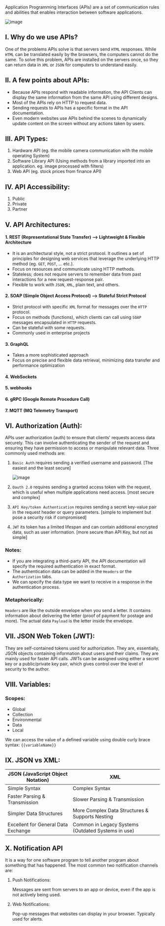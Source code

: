 Application Programming Interfaces (APIs) are a set of communication rules and abilities that enables interaction between software applications.

![image](https://github.com/Sir-Elite/My-Summaries/assets/66035383/81c54be7-3b45-46f4-b4fd-ef78ba0d8c21)

## I. Why do we use APIs?
One of the problems APIs solve is that servers send `HTML` responses. While `HTML` can be translated easily by the browsers, the computers cannot do the same. To solve this problem, APIs are installed on the servers once, so they can return data in `XML` or `JSON` for computers to understand easily.

## II. A few points about APIs:
* Because APIs respond with readable information, the API Clients can display the same information from the same API using different designs.
* Most of the APIs rely on HTTP to request data.
* Sending requests to APIs has a specific format in the API documentation.
* Even modern websites use APIs behind the scenes to dynamically update content on the screen without any actions taken by users.

## III. API Types:
1. Hardware API (eg. the mobile camera communication with the mobile operating System)
2. Software Library API (Using methods from a library imported into an application. eg. image processed with filters)
3. Web API (eg. stock prices from finance API)

## IV. API Accessibility:
1. Public
2. Private
3. Partner

## V. API Architectures:
#### 1. REST (Representational State Transfer) --> Lightweight & Flexible Architecture
  * It is an architectural style, not a strict protocol. It outlines a set of principles for designing web services that leverage the underlying HTTP method (eg. `GET`, `POST`, ... etc.).
  * Focus on resources and communicate using HTTP methods.
  * Stateless; does not require servers to remember data from past interactions for a new request-response pair.
  * Flexible to work with `JSON`, `XML`, plain text, and others.

#### 2. SOAP (Simple Object Access Protocol) --> Stateful Strict Protocol
  * Strict protocol with specific `XML` format for messages over the `HTTP` protocol.
  * Focus on methods (functions), which clients can call using `SOAP` messages encapsulated in `HTTP` requests.
  * Can be stateful with some requests.
  * Commonly used in enterprise projects

#### 3. GraphQL
  * Takes a more sophisticated approach
  * Focus on precise and flexible data retrieval, minimizing data transfer and performance optimization

#### 4. WebSockets
#### 5. webhooks
#### 6. gRPC (Google Remote Procedure Call)
#### 7. MQTT (MQ Telemetry Transport)

## VI. Authorization (Auth):
APIs user authorization (auth) to ensure that clients' requests access data securely. This can involve authenticating the sender of the request and ensuring they have permission to access or manipulate relevant data. Three commonly used methods are:
1. `Basic Auth` requires sending a verified username and password. [The easiest and the least secure]

   ![image](https://github.com/Sir-Elite/My-Summaries/assets/66035383/a4e96d72-1c60-49ff-b381-6afee8ea3914)
   
3. `Oauth 2.0` requires sending a granted access token with the request, which is useful when multiple applications need access. [most secure and complex]
4. `API Key/token Authentication` requires sending a secret key-value pair in the request header or query parameters. [simple to implement but pose a security risk if compromised]
5. `JWT` its token has a limited lifespan and can contain additional encrypted data, such as user information. [more secure than API Key, but not as simple]

### Notes:
* If you are integrating a third-party API, the API documentation will specify the required authentication in exact format.
* The authentication data can be added in the `Headers` or the `Authorization` tabs.
* We can specify the data type we want to receive in a response in the authentication process.

### Metaphorically:
`Headers` are like the outside envelope when you send a letter. It contains information about delivering the letter (proof of payment for postage and more). The actual data `Payload` is the letter inside the envelope.

## VII. JSON Web Token (JWT):
They are self-contained tokens used for authorization. They are, essentially, JSON objects containing information about users and their claims. They are mainly used for faster API calls. JWTs can be assigned using either a secret key or a public/private key pair, which gives control over the level of security to the author.

## VIII. Variables:
### Scopes:
* Global
* Collection
* Environmental
* Data
* Local

We can access the value of a defined variable using double curly brace syntax: `{{variableName}}`

## IX. JSON vs XML:
| JSON (JavaScript Object Notation)   | XML                                                |
| ----------------------------------- | -------------------------------------------------- |
| Simple Syntax                       | Complex Syntax                                     |
| Faster Parsing & Transmission       | Slower Parsing & Transmission                      |
| Simpler Data Structures             | More Complex Data Structures & Supports Nesting    |
| Excellent for General Data Exchange | Common in Legacy Systems (Outdated Systems in use) |

## X. Notification API
It is a way for one software program to tell another program about something that has happened. The most common two notification channels are:
1. Push Notifications:

   Messages are sent from servers to an app or device, even if the app is not actively being used.
2. Web Notifications:

   Pop-up messages that websites can display in your browser. Typically used for alerts.
